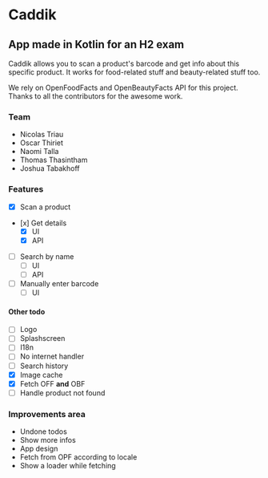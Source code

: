 # Caddik
## App made in Kotlin for an H2 exam

Caddik allows you to scan a product's barcode and get info about this specific product. It works for food-related stuff and beauty-related stuff too.

We rely on OpenFoodFacts and OpenBeautyFacts API for this project. Thanks to all the contributors for the awesome work.

### Team

- Nicolas Triau
- Oscar Thiriet
- Naomi Talla
- Thomas Thasintham
- Joshua Tabakhoff

### Features
- [x] Scan a product
- [x] Get details
  - [x] UI
  - [x] API
- [ ] Search by name
  - [ ] UI
  - [ ] API
- [ ] Manually enter barcode
  - [ ] UI

#### Other todo
- [ ] Logo
- [ ] Splashscreen
- [ ] I18n
- [ ] No internet handler
- [ ] Search history
- [x] Image cache
- [x] Fetch OFF **and** OBF
- [ ] Handle product not found

### Improvements area
- Undone todos
- Show more infos
- App design
- Fetch from OPF according to locale
- Show a loader while fetching
